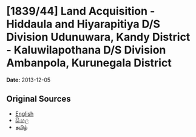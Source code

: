 # [1839/44] Land Acquisition - Hiddaula and Hiyarapitiya D/S Division Udunuwara, Kandy District - Kaluwilapothana D/S Division Ambanpola, Kurunegala District

**Date:** 2013-12-05

## Original Sources

- [English](https://documents.gov.lk/view/extra-gazettes/2013/12/1839-44_E.pdf)
- [සිංහල](https://documents.gov.lk/view/extra-gazettes/2013/12/1839-44_S.pdf)
- [தமிழ்](https://documents.gov.lk/view/extra-gazettes/2013/12/1839-44_T.pdf)
